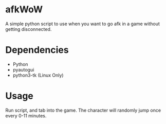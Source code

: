 # afkWoW
A simple python script to use when you want to go afk in a game without getting disconnected.

# Dependencies
* Python
* pyautogui
* python3-tk (Linux Only)

# Usage
Run script, and tab into the game. The character will randomly jump once every 0-11 minutes. 